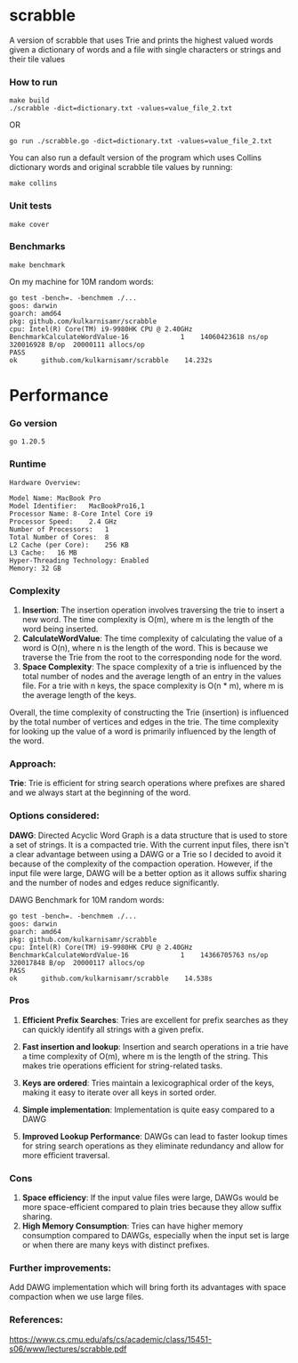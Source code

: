 # scrabble
A version of scrabble that uses Trie and prints the highest valued words given a dictionary of words and a file with single characters or strings and their tile values

### How to run
```
make build
./scrabble -dict=dictionary.txt -values=value_file_2.txt
```
OR
```
go run ./scrabble.go -dict=dictionary.txt -values=value_file_2.txt
```

You can also run a default version of the program which uses Collins dictionary words
and original scrabble tile values by running:
```
make collins
```

### Unit tests
```
make cover
```

### Benchmarks
```
make benchmark
```
On my machine for 10M random words:
```
go test -bench=. -benchmem ./...
goos: darwin
goarch: amd64
pkg: github.com/kulkarnisamr/scrabble
cpu: Intel(R) Core(TM) i9-9980HK CPU @ 2.40GHz
BenchmarkCalculateWordValue-16    	       1	14060423618 ns/op	320016928 B/op	20000111 allocs/op
PASS
ok  	github.com/kulkarnisamr/scrabble	14.232s
```

# Performance
### Go version
`go 1.20.5`

### Runtime
```
Hardware Overview:

Model Name:	MacBook Pro
Model Identifier:	MacBookPro16,1
Processor Name:	8-Core Intel Core i9
Processor Speed:	2.4 GHz
Number of Processors:	1
Total Number of Cores:	8
L2 Cache (per Core):	256 KB
L3 Cache:	16 MB
Hyper-Threading Technology:	Enabled
Memory:	32 GB
```

### Complexity
1. **Insertion**: The insertion operation involves traversing the trie to insert a new word. The time complexity is O(m), where m is the length of the word being inserted.
2. **CalculateWordValue**: The time complexity of calculating the value of a word is O(n), where n is the length of the word. This is because we traverse the Trie from the root to the corresponding node for the word.
3. **Space Complexity**: The space complexity of a trie is influenced by the total number of nodes and the average length of an entry in the values file. For a trie with n keys, the space complexity is O(n * m), where m is the average length of the keys.

Overall, the time complexity of constructing the Trie (insertion) is influenced by the total number of vertices and edges in the trie. 
The time complexity for looking up the value of a word is primarily influenced by the length of the word.

### Approach:
**Trie**: Trie is efficient for string search operations where prefixes are shared and we always start at the beginning of the word.

### Options considered:
**DAWG**: Directed Acyclic Word Graph is a data structure that is used to store a set of strings. It is a compacted trie. With the current input files,
there isn't a clear advantage between using a DAWG or a Trie so I decided to avoid it because of the complexity of the compaction operation. However, if the input file were large, DAWG will be a better option as it allows suffix sharing and the number of nodes and edges reduce significantly.

DAWG Benchmark for 10M random words:
```
go test -bench=. -benchmem ./...
goos: darwin
goarch: amd64
pkg: github.com/kulkarnisamr/scrabble
cpu: Intel(R) Core(TM) i9-9980HK CPU @ 2.40GHz
BenchmarkCalculateWordValue-16    	       1	14366705763 ns/op	320017848 B/op	20000117 allocs/op
PASS
ok  	github.com/kulkarnisamr/scrabble	14.538s
```

### Pros
1. **Efficient Prefix Searches**: Tries are excellent for prefix searches as they can quickly identify all strings with a given prefix.
2. **Fast insertion and lookup**: Insertion and search operations in a trie have a time complexity of O(m), where m is the length of the string. This makes trie operations efficient for string-related tasks.
3. **Keys are ordered**: Tries maintain a lexicographical order of the keys, making it easy to iterate over all keys in sorted order.
4. **Simple implementation**: Implementation is quite easy compared to a DAWG

7. **Improved Lookup Performance**: DAWGs can lead to faster lookup times for string search operations as they eliminate redundancy and allow for more efficient traversal.

### Cons
1. **Space efficiency**: If the input value files were large, DAWGs would be more space-efficient compared to plain tries because they allow suffix sharing.
2. **High Memory Consumption**: Tries can have higher memory consumption compared to DAWGs, especially when the input set is large or when there are many keys with distinct prefixes.

### Further improvements:
Add DAWG implementation which will bring forth its advantages with space compaction when we use large files.

### References:
https://www.cs.cmu.edu/afs/cs/academic/class/15451-s06/www/lectures/scrabble.pdf

